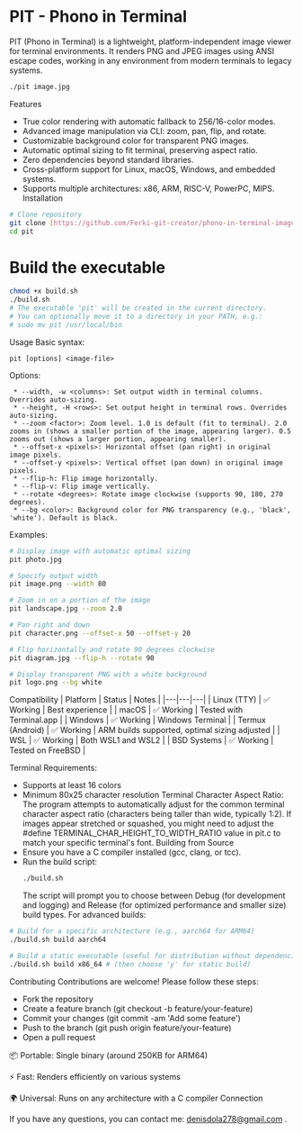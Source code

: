 # PIT - Phono in Terminal

PIT (Phono in Terminal) is a lightweight, platform-independent image viewer for terminal environments. It renders PNG and JPEG images using ANSI escape codes, working in any environment from modern terminals to legacy systems.

```bash
./pit image.jpg
```
Features
 * True color rendering with automatic fallback to 256/16-color modes.
 * Advanced image manipulation via CLI: zoom, pan, flip, and rotate.
 * Customizable background color for transparent PNG images.
 * Automatic optimal sizing to fit terminal, preserving aspect ratio.
 * Zero dependencies beyond standard libraries.
 * Cross-platform support for Linux, macOS, Windows, and embedded systems.
 * Supports multiple architectures: x86, ARM, RISC-V, PowerPC, MIPS.
Installation

```bash
# Clone repository
git clone [https://github.com/Ferki-git-creator/phono-in-terminal-image-viewer-rgb-c-textmode](https://github.com/Ferki-git-creator/phono-in-terminal-image-viewer-rgb-c-textmode)
cd pit
```
# Build the executable
```bash
chmod +x build.sh
./build.sh
# The executable 'pit' will be created in the current directory.
# You can optionally move it to a directory in your PATH, e.g.:
# sudo mv pit /usr/local/bin
```
Usage
Basic syntax:
```
pit [options] <image-file>
```
Options:
```
 * --width, -w <columns>: Set output width in terminal columns. Overrides auto-sizing.
 * --height, -H <rows>: Set output height in terminal rows. Overrides auto-sizing.
 * --zoom <factor>: Zoom level. 1.0 is default (fit to terminal). 2.0 zooms in (shows a smaller portion of the image, appearing larger). 0.5 zooms out (shows a larger portion, appearing smaller).
 * --offset-x <pixels>: Horizontal offset (pan right) in original image pixels.
 * --offset-y <pixels>: Vertical offset (pan down) in original image pixels.
 * --flip-h: Flip image horizontally.
 * --flip-v: Flip image vertically.
 * --rotate <degrees>: Rotate image clockwise (supports 90, 180, 270 degrees).
 * --bg <color>: Background color for PNG transparency (e.g., 'black', 'white'). Default is black.
```
Examples:
```bash
# Display image with automatic optimal sizing
pit photo.jpg

# Specify output width
pit image.png --width 80

# Zoom in on a portion of the image
pit landscape.jpg --zoom 2.0

# Pan right and down
pit character.png --offset-x 50 --offset-y 20

# Flip horizontally and rotate 90 degrees clockwise
pit diagram.jpg --flip-h --rotate 90

# Display transparent PNG with a white background
pit logo.png --bg white
```

Compatibility
| Platform | Status | Notes |
|---|---|---|
| Linux (TTY) | ✅ Working | Best experience |
| macOS | ✅ Working | Tested with Terminal.app |
| Windows | ✅ Working | Windows Terminal |
| Termux (Android) | ✅ Working | ARM builds supported, optimal sizing adjusted |
| WSL | ✅ Working | Both WSL1 and WSL2 |
| BSD Systems | ✅ Working | Tested on FreeBSD |

Terminal Requirements:
 * Supports at least 16 colors
 * Minimum 80x25 character resolution
Terminal Character Aspect Ratio:
The program attempts to automatically adjust for the common terminal character aspect ratio (characters being taller than wide, typically 1:2). If images appear stretched or squashed, you might need to adjust the #define TERMINAL_CHAR_HEIGHT_TO_WIDTH_RATIO value in pit.c to match your specific terminal's font.
Building from Source
 * Ensure you have a C compiler installed (gcc, clang, or tcc).
 * Run the build script:
   ```bash
   ./build.sh
   ```
   The script will prompt you to choose between Debug (for development and logging) and Release (for optimized performance and smaller size) build types.
For advanced builds:
```bash
# Build for a specific architecture (e.g., aarch64 for ARM64)
./build.sh build aarch64

# Build a static executable (useful for distribution without dependencies)
./build.sh build x86_64 # (then choose 'y' for static build)
```
Contributing
Contributions are welcome! Please follow these steps:
 * Fork the repository
 * Create a feature branch (git checkout -b feature/your-feature)
 * Commit your changes (git commit -am 'Add some feature')
 * Push to the branch (git push origin feature/your-feature)
 * Open a pull request

📦 Portable: Single binary (around 250KB for ARM64)

⚡ Fast: Renders efficiently on various systems

🌍 Universal: Runs on any architecture with a C compiler
Connection


If you have any questions, you can contact me: denisdola278@gmail.com .

